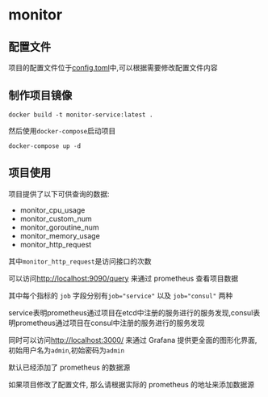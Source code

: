 # monitor

## 配置文件
项目的配置文件位于[config.toml](./config.toml)中,可以根据需要修改配置文件内容

## 制作项目镜像
```shell
docker build -t monitor-service:latest .
```

然后使用`docker-compose`启动项目
```shell
docker-compose up -d
```

## 项目使用
项目提供了以下可供查询的数据:
+ monitor_cpu_usage
+ monitor_custom_num
+ monitor_goroutine_num
+ monitor_memory_usage
+ monitor_http_request

其中`monitor_http_request`是访问接口的次数

可以访问[http://localhost:9090/query](http://localhost:9090/query) 来通过 prometheus 查看项目数据

其中每个指标的 `job` 字段分别有`job="service"` 以及 `job="consul"` 两种

service表明prometheus通过项目在etcd中注册的服务进行的服务发现,consul表明prometheus通过项目在consul中注册的服务进行的服务发现

同时可以访问[http://localhost:3000/](http://localhost:3000/) 来通过 Grafana 提供更全面的图形化界面,初始用户名为`admin`,初始密码为`admin`

默认已经添加了 prometheus 的数据源

如果项目修改了配置文件, 那么请根据实际的 prometheus 的地址来添加数据源